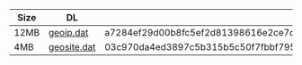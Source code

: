 |    Size   |     DL  | sha512sum |
|  ---  |  ---  |  ---  |
| 12MB | [geoip.dat](https://cdn.jsdelivr.net/gh/googleians/Rules@main/geoip.dat) | a7284ef29d00b8fc5ef2d81398616e2ce7d1fd8cd09691244241d4a096e21db051952e14a4f573cbbee7e97ae861794314a7b8a085e9cf3c9c2a515d82d5eb2a |
| 4MB | [geosite.dat](https://cdn.jsdelivr.net/gh/googleians/Rules@main/geosite.dat) | 03c970da4ed3897c5b315b5c50f7fbbf795e9775fbc1bb02dbdc93dbd2fca15bb806b4c9bcf18dd499f8e20ff6e1f65ae772532f9ff3ff84b8d04e53e66da25d |
